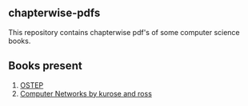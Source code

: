 ## chapterwise-pdfs

This repository contains chapterwise pdf's of some computer science books.

## Books present

1. [OSTEP](https://pages.cs.wisc.edu/~remzi/OSTEP/)
2. [Computer Networks by kurose and ross](http://gaia.cs.umass.edu/kurose_ross/)
